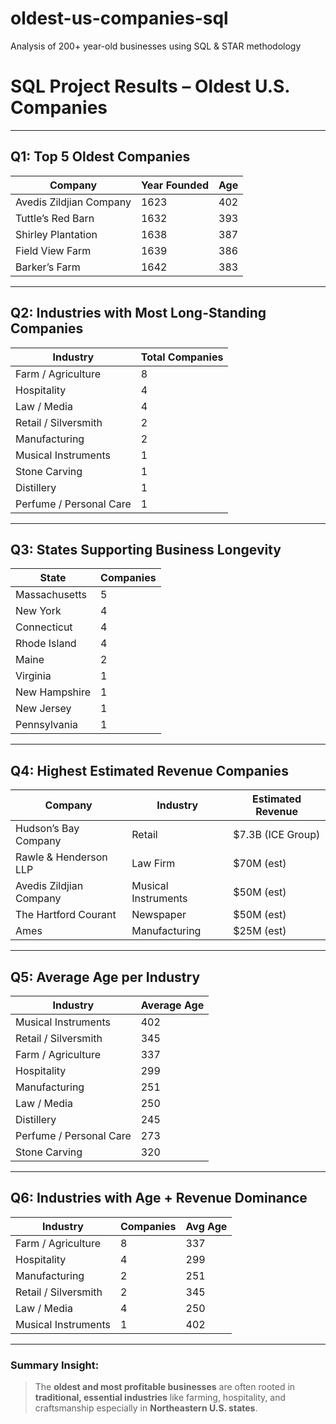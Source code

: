 # oldest-us-companies-sql
Analysis of 200+ year-old businesses using SQL &amp; STAR methodology
# SQL Project Results – Oldest U.S. Companies 

---

## Q1: Top 5 Oldest Companies
| Company                  | Year Founded | Age |
|--------------------------|--------------|-----|
| Avedis Zildjian Company  | 1623         | 402 |
| Tuttle’s Red Barn        | 1632         | 393 |
| Shirley Plantation       | 1638         | 387 |
| Field View Farm          | 1639         | 386 |
| Barker’s Farm            | 1642         | 383 |

---

## Q2: Industries with Most Long-Standing Companies
| Industry                   | Total Companies |
|----------------------------|-----------------|
| Farm / Agriculture         | 8               |
| Hospitality                | 4               |
| Law / Media                | 4               |
| Retail / Silversmith       | 2               |
| Manufacturing              | 2               |
| Musical Instruments        | 1               |
| Stone Carving              | 1               |
| Distillery                 | 1               |
| Perfume / Personal Care    | 1               |

---

## Q3: States Supporting Business Longevity
| State         | Companies |
|---------------|-----------|
| Massachusetts | 5         |
| New York      | 4         |
| Connecticut   | 4         |
| Rhode Island  | 4         |
| Maine         | 2         |
| Virginia      | 1         |
| New Hampshire | 1         |
| New Jersey    | 1         |
| Pennsylvania  | 1         |

---

## Q4: Highest Estimated Revenue Companies
| Company                  | Industry             | Estimated Revenue  |
|--------------------------|----------------------|---------------------|
| Hudson’s Bay Company     | Retail               | $7.3B (ICE Group)   |
| Rawle & Henderson LLP    | Law Firm             | $70M (est)          |
| Avedis Zildjian Company  | Musical Instruments  | $50M (est)          |
| The Hartford Courant     | Newspaper            | $50M (est)          |
| Ames                     | Manufacturing        | $25M (est)          |

---

## Q5: Average Age per Industry
| Industry                   | Average Age |
|----------------------------|-------------|
| Musical Instruments        | 402         |
| Retail / Silversmith       | 345         |
| Farm / Agriculture         | 337         |
| Hospitality                | 299         |
| Manufacturing              | 251         |
| Law / Media                | 250         |
| Distillery                 | 245         |
| Perfume / Personal Care    | 273         |
| Stone Carving              | 320         |

---

## Q6: Industries with Age + Revenue Dominance
| Industry               | Companies | Avg Age |
|------------------------|-----------|---------|
| Farm / Agriculture     | 8         | 337     |
| Hospitality            | 4         | 299     |
| Manufacturing          | 2         | 251     |
| Retail / Silversmith   | 2         | 345     |
| Law / Media            | 4         | 250     |
| Musical Instruments    | 1         | 402     |

---

### Summary Insight:
> The **oldest and most profitable businesses** are often rooted in **traditional, essential industries** like farming, hospitality, and craftsmanship especially in **Northeastern U.S. states**.
